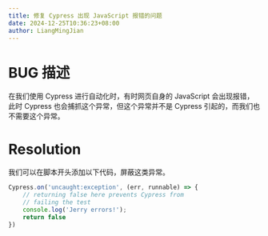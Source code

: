 ```yaml
---
title: 修复 Cypress 出现 JavaScript 报错的问题
date: 2024-12-25T10:36:23+08:00
author: LiangMingJian
---
```


# BUG 描述

在我们使用 Cypress 进行自动化时，有时网页自身的 JavaScript 会出现报错，此时 Cypress 也会捕抓这个异常，但这个异常并不是 Cypress 引起的，而我们也不需要这个异常。

# Resolution

我们可以在脚本开头添加以下代码，屏蔽这类异常。

```javascript
Cypress.on('uncaught:exception', (err, runnable) => {
    // returning false here prevents Cypress from
    // failing the test
    console.log('Jerry errors!');
    return false
})
```
